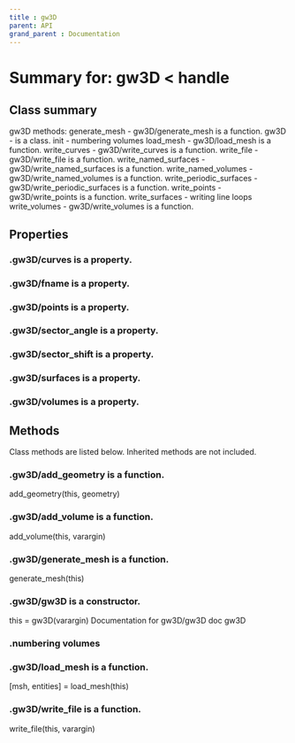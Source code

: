 ```yaml
---
title : gw3D
parent: API
grand_parent : Documentation
---
```

# Summary for: **gw3D**  < handle

## Class summary

gw3D methods:
generate_mesh - gw3D/generate_mesh is a function.
gw3D - is a class.
init - numbering volumes
load_mesh - gw3D/load_mesh is a function.
write_curves - gw3D/write_curves is a function.
write_file - gw3D/write_file is a function.
write_named_surfaces - gw3D/write_named_surfaces is a function.
write_named_volumes - gw3D/write_named_volumes is a function.
write_periodic_surfaces - gw3D/write_periodic_surfaces is a function.
write_points - gw3D/write_points is a function.
write_surfaces - writing line loops
write_volumes - gw3D/write_volumes is a function.

## Properties

### .gw3D/**curves** is a property.

### .gw3D/**fname** is a property.

### .gw3D/**points** is a property.

### .gw3D/**sector_angle** is a property.

### .gw3D/**sector_shift** is a property.

### .gw3D/**surfaces** is a property.

### .gw3D/**volumes** is a property.


## Methods

Class methods are listed below. Inherited methods are not included.

### .gw3D/**add_geometry** is a function.
add_geometry(this, geometry)

### .gw3D/**add_volume** is a function.
add_volume(this, varargin)

### .gw3D/**generate_mesh** is a function.
generate_mesh(this)

### .**gw3D**/gw3D is a constructor.
this = gw3D(varargin)
Documentation for gw3D/gw3D
doc gw3D

### .numbering volumes

### .gw3D/**load_mesh** is a function.
[msh, entities] = load_mesh(this)

### .gw3D/**write_file** is a function.
write_file(this, varargin)


